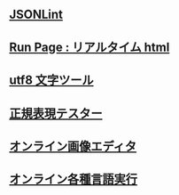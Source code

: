 ## [JSONLint](https://jsonlint.com/)

## [Run Page : リアルタイム html](http://toolbox.winofsql.jp/run-page.php)

## [utf8 文字ツール](http://lightbox.on.coocan.jp/html/utf8tool.php)

## [正規表現テスター](https://regex101.com/)

## [オンライン画像エディタ](https://pixlr.com/jp/x/?lang=jp-JP)

## [オンライン各種言語実行](https://rextester.com/)
